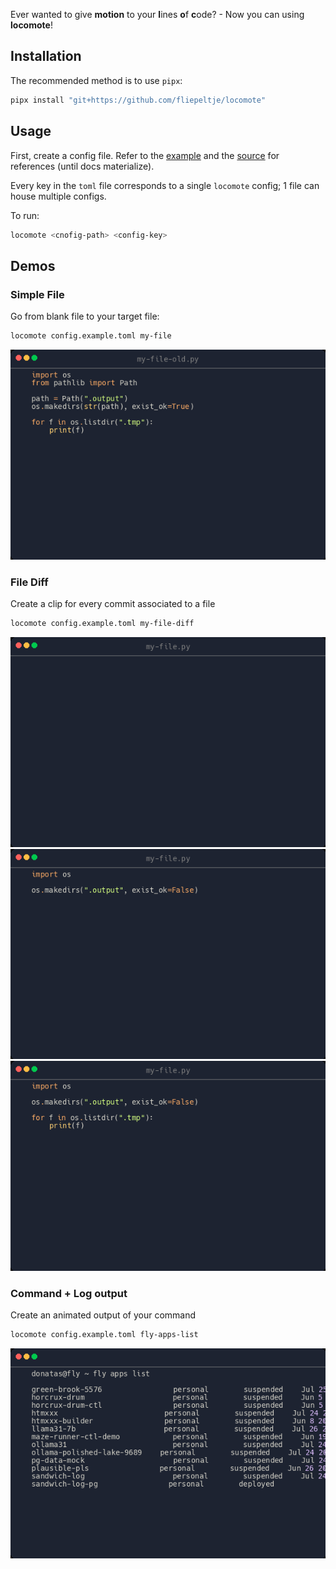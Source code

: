 Ever wanted to give **motion** to your **l**ines **o**f **c**ode? - Now you can using **locomote**!

## Installation

The recommended method is to use `pipx`:

```sh
pipx install "git+https://github.com/fliepeltje/locomote"
```

## Usage

First, create a config file.
Refer to the [example](config.example.toml) and the [source](locomote/config.py) for references (until docs materialize).

Every key in the `toml` file corresponds to a single `locomote` config; 1 file can house multiple configs.

To run:

```sh
locomote <cnofig-path> <config-key>
```

## Demos


### Simple File

Go from blank file to your target file:

```sh
locomote config.example.toml my-file
```

[![File Clip](examples/my-file/tail.png)](examples/my-file/clip.mp4)

### File Diff

Create a clip for every commit associated to a file

```sh
locomote config.example.toml my-file-diff
```

[![Diff Clip 1](examples/my-file-diff/000-add-makedirs-head.png)](examples/my-file-diff/000-add-makedirs-clip.mp4)
[![Diff Clip 2](examples/my-file-diff/001-add-os-iter-head.png)](examples/my-file-diff/001-add-os-iter-clip.mp4)
[![Diff Clip 3](examples/my-file-diff/002-add-pathlib-head.png)](examples/my-file-diff/002-add-pathlib-clip.mp4)


### Command + Log output

Create an animated output of your command

```sh
locomote config.example.toml fly-apps-list
```

[![File Clip](examples/fly-apps-list/tail.png)](examples/fly-apps-list/clip.mp4)